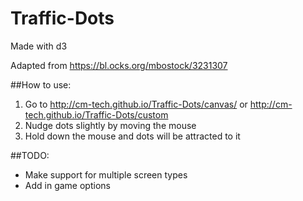 # Traffic-Dots
Made with d3

Adapted from https://bl.ocks.org/mbostock/3231307

##How to use:
1. Go to http://cm-tech.github.io/Traffic-Dots/canvas/ or http://cm-tech.github.io/Traffic-Dots/custom
2. Nudge dots slightly by moving the mouse
3. Hold down the mouse and dots will be attracted to it

##TODO:
* Make support for multiple screen types
* Add in game options
